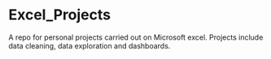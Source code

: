 # Excel_Projects
A repo for personal projects carried out on Microsoft excel. Projects include data cleaning, data exploration and dashboards.
